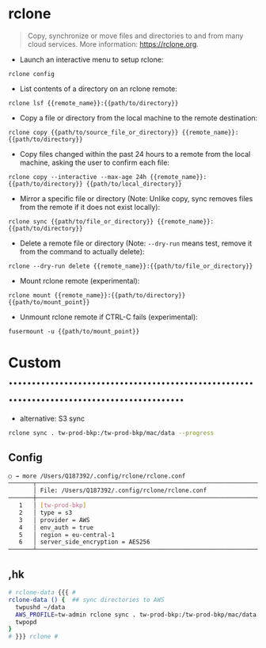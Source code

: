 # rclone

> Copy, synchronize or move files and directories to and from many cloud services.
> More information: <https://rclone.org>.

- Launch an interactive menu to setup rclone:

`rclone config`

- List contents of a directory on an rclone remote:

`rclone lsf {{remote_name}}:{{path/to/directory}}`

- Copy a file or directory from the local machine to the remote destination:

`rclone copy {{path/to/source_file_or_directory}} {{remote_name}}:{{path/to/directory}}`

- Copy files changed within the past 24 hours to a remote from the local machine, asking the user to confirm each file:

`rclone copy --interactive --max-age 24h {{remote_name}}:{{path/to/directory}} {{path/to/local_directory}}`

- Mirror a specific file or directory (Note: Unlike copy, sync removes files from the remote if it does not exist locally):

`rclone sync {{path/to/file_or_directory}} {{remote_name}}:{{path/to/directory}}`

- Delete a remote file or directory (Note: `--dry-run` means test, remove it from the command to actually delete):

`rclone --dry-run delete {{remote_name}}:{{path/to/file_or_directory}}`

- Mount rclone remote (experimental):

`rclone mount {{remote_name}}:{{path/to/directory}} {{path/to/mount_point}}`

- Unmount rclone remote if CTRL-C fails (experimental):

`fusermount -u {{path/to/mount_point}}`


# Custom ...........................................................................................
- alternative: S3 sync
```bash
rclone sync . tw-prod-bkp:/tw-prod-bkp/mac/data --progress
```

## Config
```bash
○ → more /Users/Q187392/.config/rclone/rclone.conf
───────┬───────────────────────────────────────────────────────────────────────────────────────────
       │ File: /Users/Q187392/.config/rclone/rclone.conf
───────┼───────────────────────────────────────────────────────────────────────────────────────────
   1   │ [tw-prod-bkp]
   2   │ type = s3
   3   │ provider = AWS
   4   │ env_auth = true
   5   │ region = eu-central-1
   6   │ server_side_encryption = AES256
───────┴───────────────────────────────────────────────────────────────────────────────────────────

```
## ,hk
```bash
# rclone-data {{{ #
rclone-data () {  ## sync directories to AWS
  twpushd ~/data
  AWS_PROFILE=tw-admin rclone sync . tw-prod-bkp:/tw-prod-bkp/mac/data --progress
  twpopd
}
# }}} rclone #
```

